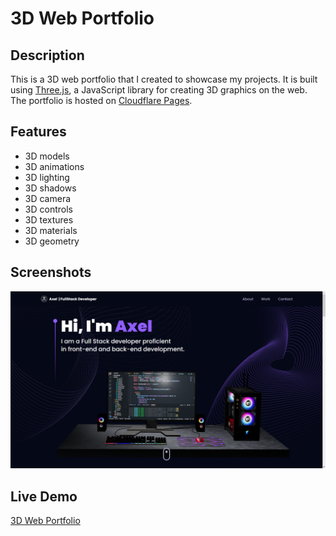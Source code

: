 # 3D Web Portfolio

## Description

This is a 3D web portfolio that I created to showcase my projects. It is built using [Three.js](https://threejs.org/), a JavaScript library for creating 3D graphics on the web. The portfolio is hosted on [Cloudflare Pages](https://pages.cloudflare.com/).

## Features

-   3D models
-   3D animations
-   3D lighting
-   3D shadows
-   3D camera
-   3D controls
-   3D textures
-   3D materials
-   3D geometry

## Screenshots

![3D Web Portfolio](./img/3D%20Web%20Portfolio.png)

## Live Demo

[3D Web Portfolio](https://axel-amv.pages.dev/)